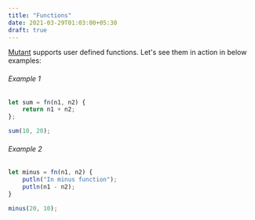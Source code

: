 ```yaml
---
title: "Functions"
date: 2021-03-29T01:03:00+05:30
draft: true
---
```


[Mutant](https://github.com/gaurav-gogia/mutant) supports user defined functions. Let's see them in action in below examples:

###### Example 1
```js
let sum = fn(n1, n2) {
    return n1 + n2;
};

sum(10, 20);
```

###### Example 2

```js
let minus = fn(n1, n2) {
    putln("In minus function");
    putln(n1 - n2);
}

minus(20, 10);
```